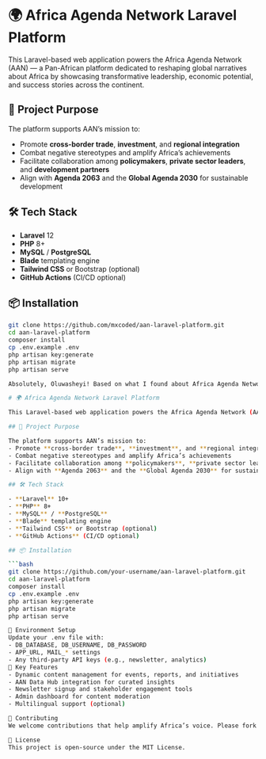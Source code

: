 # 🌍 Africa Agenda Network Laravel Platform

This Laravel-based web application powers the Africa Agenda Network (AAN) — a Pan-African platform dedicated to reshaping global narratives about Africa by showcasing transformative leadership, economic potential, and success stories across the continent.

## 🚀 Project Purpose

The platform supports AAN’s mission to:
- Promote **cross-border trade**, **investment**, and **regional integration**
- Combat negative stereotypes and amplify Africa’s achievements
- Facilitate collaboration among **policymakers**, **private sector leaders**, and **development partners**
- Align with **Agenda 2063** and the **Global Agenda 2030** for sustainable development

## 🛠️ Tech Stack

- **Laravel** 12
- **PHP** 8+
- **MySQL** / **PostgreSQL**
- **Blade** templating engine
- **Tailwind CSS** or Bootstrap (optional)
- **GitHub Actions** (CI/CD optional)

## 📦 Installation

```bash
git clone https://github.com/mxcoded/aan-laravel-platform.git
cd aan-laravel-platform
composer install
cp .env.example .env
php artisan key:generate
php artisan migrate
php artisan serve

Absolutely, Oluwasheyi! Based on what I found about Africa Agenda Network, here’s a tailored README.md for your Laravel project that aligns with their mission and values:

# 🌍 Africa Agenda Network Laravel Platform

This Laravel-based web application powers the Africa Agenda Network (AAN) — a Pan-African platform dedicated to reshaping global narratives about Africa by showcasing transformative leadership, economic potential, and success stories across the continent.

## 🚀 Project Purpose

The platform supports AAN’s mission to:
- Promote **cross-border trade**, **investment**, and **regional integration**
- Combat negative stereotypes and amplify Africa’s achievements
- Facilitate collaboration among **policymakers**, **private sector leaders**, and **development partners**
- Align with **Agenda 2063** and the **Global Agenda 2030** for sustainable development

## 🛠️ Tech Stack

- **Laravel** 10+
- **PHP** 8+
- **MySQL** / **PostgreSQL**
- **Blade** templating engine
- **Tailwind CSS** or Bootstrap (optional)
- **GitHub Actions** (CI/CD optional)

## 📦 Installation

```bash
git clone https://github.com/your-username/aan-laravel-platform.git
cd aan-laravel-platform
composer install
cp .env.example .env
php artisan key:generate
php artisan migrate
php artisan serve

🔐 Environment Setup
Update your .env file with:
- DB_DATABASE, DB_USERNAME, DB_PASSWORD
- APP_URL, MAIL_* settings
- Any third-party API keys (e.g., newsletter, analytics)
📁 Key Features
- Dynamic content management for events, reports, and initiatives
- AAN Data Hub integration for curated insights
- Newsletter signup and stakeholder engagement tools
- Admin dashboard for content moderation
- Multilingual support (optional)

🤝 Contributing
We welcome contributions that help amplify Africa’s voice. Please fork the repo, create a feature branch, and submit a pull request.

📄 License
This project is open-source under the MIT License.
